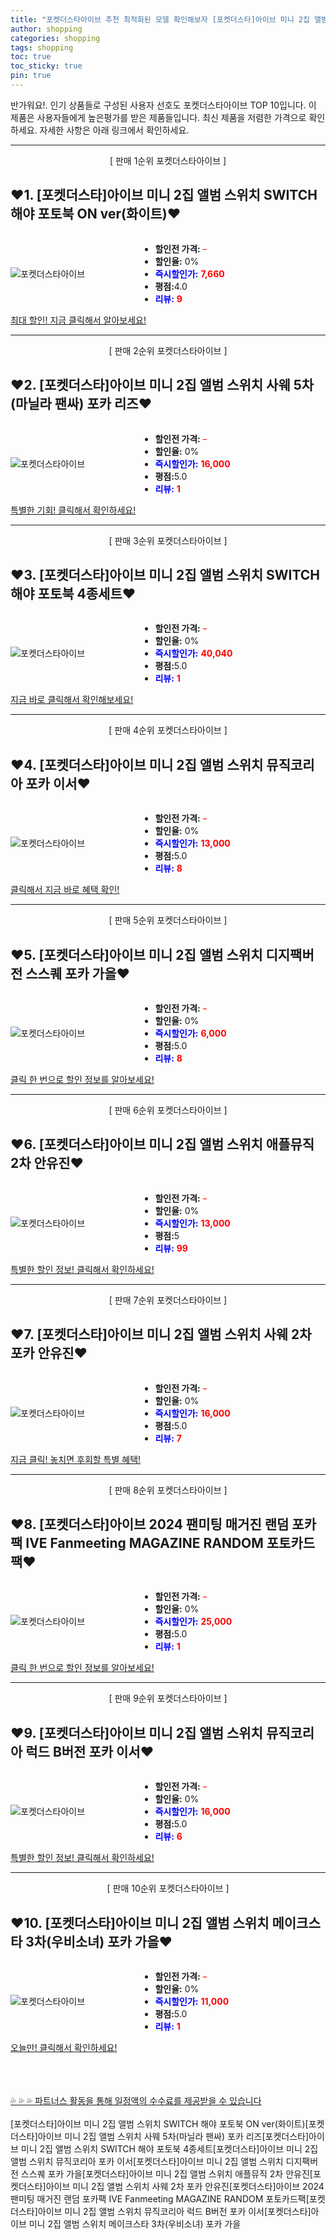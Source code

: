 ```yaml
---
title: "포켓더스타아이브 추천 최적화된 모델 확인해보자 [포켓더스타]아이브 미니 2집 앨범 스위치"
author: shopping
categories: shopping
tags: shopping
toc: true
toc_sticky: true
pin: true
---
```

반가워요!. 인기 상품들로 구성된 사용자 선호도 포켓더스타아이브 TOP 10입니다. 이 제품은 사용자들에게 높은평가를 받은 제품들입니다. 최신 제품을 저렴한 가격으로 확인하세요. 자세한 사항은 아래 링크에서 확인하세요.

---
<p class="toplist" style="margin: 0 auto; display: block; width: fit-content;">[ 판매 1순위 포켓더스타아이브 ]</p>

<h2><strong>❤️1. [포켓더스타]아이브 미니 2집 앨범 스위치 SWITCH 해야 포토북 ON ver(화이트)❤️</strong></h2>

<div style="display: flex; align-items: center;">
    <div style="flex: 0.4;">
        <img src="https://thumbnail10.coupangcdn.com/thumbnails/remote/230x230ex/image/vendor_inventory/eeb1/b4d41d9bdf530aef4cfed936174cd687fd0a17ce6d41614c2ba74433b9f8.jpg" alt="포켓더스타아이브" style="max-width: 100%;">
    </div>
    <div style="flex: 0.6; margin-left: 10px;">
        <ul>
            <li><strong>할인전 가격:</strong> <del style="color: red;">-</del></li>
            <li><strong>할인율:</strong> 0%</li>
            <li><span style='color:blue'><strong>즉시할인가:</strong></span> <span style='color:red'><strong>7,660</strong></span></li>
            <li><strong>평점:</strong>4.0</li>
            <li><span style='color:blue'><strong>리뷰:</strong></span> <span style='color:red'><strong>9</strong></span></li>
        </ul>
    </div>
</div>
<div class="center">
    <a href="https://selin100587001.github.io?lptag=AF9450613&subid=githubio&pageKey=8123572598&traceid=V0-153&itemId=23052856159&vendorItemId=90621126189" class="myButton">
        최대 할인! 지금 클릭해서 알아보세요!
    </a>
</div>


---
<p class="toplist" style="margin: 0 auto; display: block; width: fit-content;">[ 판매 2순위 포켓더스타아이브 ]</p>

<h2><strong>❤️2. [포켓더스타]아이브 미니 2집 앨범 스위치 사웨 5차(마닐라 팬싸) 포카 리즈❤️</strong></h2>

<div style="display: flex; align-items: center;">
    <div style="flex: 0.4;">
        <img src="https://thumbnail8.coupangcdn.com/thumbnails/remote/230x230ex/image/vendor_inventory/f318/c2b8150321330987694eb403bac24008c328b84dcc68da0e3085bb1de2f9.png" alt="포켓더스타아이브" style="max-width: 100%;">
    </div>
    <div style="flex: 0.6; margin-left: 10px;">
        <ul>
            <li><strong>할인전 가격:</strong> <del style="color: red;">-</del></li>
            <li><strong>할인율:</strong> 0%</li>
            <li><span style='color:blue'><strong>즉시할인가:</strong></span> <span style='color:red'><strong>16,000</strong></span></li>
            <li><strong>평점:</strong>5.0</li>
            <li><span style='color:blue'><strong>리뷰:</strong></span> <span style='color:red'><strong>1</strong></span></li>
        </ul>
    </div>
</div>
<div class="center">
    <a href="https://selin100587001.github.io?lptag=AF9450613&subid=githubio&pageKey=8225972786&traceid=V0-153&itemId=23656933976&vendorItemId=90682275227" class="myButton">
        특별한 기회! 클릭해서 확인하세요!
    </a>
</div>


---
<p class="toplist" style="margin: 0 auto; display: block; width: fit-content;">[ 판매 3순위 포켓더스타아이브 ]</p>

<h2><strong>❤️3. [포켓더스타]아이브 미니 2집 앨범 스위치 SWITCH 해야 포토북 4종세트❤️</strong></h2>

<div style="display: flex; align-items: center;">
    <div style="flex: 0.4;">
        <img src="https://thumbnail10.coupangcdn.com/thumbnails/remote/230x230ex/image/vendor_inventory/eeb1/b4d41d9bdf530aef4cfed936174cd687fd0a17ce6d41614c2ba74433b9f8.jpg" alt="포켓더스타아이브" style="max-width: 100%;">
    </div>
    <div style="flex: 0.6; margin-left: 10px;">
        <ul>
            <li><strong>할인전 가격:</strong> <del style="color: red;">-</del></li>
            <li><strong>할인율:</strong> 0%</li>
            <li><span style='color:blue'><strong>즉시할인가:</strong></span> <span style='color:red'><strong>40,040</strong></span></li>
            <li><strong>평점:</strong>5.0</li>
            <li><span style='color:blue'><strong>리뷰:</strong></span> <span style='color:red'><strong>1</strong></span></li>
        </ul>
    </div>
</div>
<div class="center">
    <a href="https://selin100587001.github.io?lptag=AF9450613&subid=githubio&pageKey=8176515784&traceid=V0-153&itemId=23366400718&vendorItemId=90396718442" class="myButton">
        지금 바로 클릭해서 확인해보세요!
    </a>
</div>


---
<p class="toplist" style="margin: 0 auto; display: block; width: fit-content;">[ 판매 4순위 포켓더스타아이브 ]</p>

<h2><strong>❤️4. [포켓더스타]아이브 미니 2집 앨범 스위치 뮤직코리아 포카 이서❤️</strong></h2>

<div style="display: flex; align-items: center;">
    <div style="flex: 0.4;">
        <img src="https://thumbnail7.coupangcdn.com/thumbnails/remote/230x230ex/image/vendor_inventory/ecb5/61c921badbd9e7e49136d91f4cbe976c487c968afc4ec7c543f98898e59f.jpg" alt="포켓더스타아이브" style="max-width: 100%;">
    </div>
    <div style="flex: 0.6; margin-left: 10px;">
        <ul>
            <li><strong>할인전 가격:</strong> <del style="color: red;">-</del></li>
            <li><strong>할인율:</strong> 0%</li>
            <li><span style='color:blue'><strong>즉시할인가:</strong></span> <span style='color:red'><strong>13,000</strong></span></li>
            <li><strong>평점:</strong>5.0</li>
            <li><span style='color:blue'><strong>리뷰:</strong></span> <span style='color:red'><strong>8</strong></span></li>
        </ul>
    </div>
</div>
<div class="center">
    <a href="https://selin100587001.github.io?lptag=AF9450613&subid=githubio&pageKey=8092280451&traceid=V0-153&itemId=22860588957&vendorItemId=89895241949" class="myButton">
        클릭해서 지금 바로 혜택 확인!
    </a>
</div>


---
<p class="toplist" style="margin: 0 auto; display: block; width: fit-content;">[ 판매 5순위 포켓더스타아이브 ]</p>

<h2><strong>❤️5. [포켓더스타]아이브 미니 2집 앨범 스위치 디지팩버전 스스퀘 포카 가을❤️</strong></h2>

<div style="display: flex; align-items: center;">
    <div style="flex: 0.4;">
        <img src="https://thumbnail10.coupangcdn.com/thumbnails/remote/230x230ex/image/vendor_inventory/e1b2/ee91875e73caa25c18ab674840a67322d0f7e0d0202daf5f3438760477ce.jpg" alt="포켓더스타아이브" style="max-width: 100%;">
    </div>
    <div style="flex: 0.6; margin-left: 10px;">
        <ul>
            <li><strong>할인전 가격:</strong> <del style="color: red;">-</del></li>
            <li><strong>할인율:</strong> 0%</li>
            <li><span style='color:blue'><strong>즉시할인가:</strong></span> <span style='color:red'><strong>6,000</strong></span></li>
            <li><strong>평점:</strong>5.0</li>
            <li><span style='color:blue'><strong>리뷰:</strong></span> <span style='color:red'><strong>8</strong></span></li>
        </ul>
    </div>
</div>
<div class="center">
    <a href="https://selin100587001.github.io?lptag=AF9450613&subid=githubio&pageKey=8099964355&traceid=V0-153&itemId=22905378315&vendorItemId=89939848745" class="myButton">
        클릭 한 번으로 할인 정보를 알아보세요!
    </a>
</div>


---
<p class="toplist" style="margin: 0 auto; display: block; width: fit-content;">[ 판매 6순위 포켓더스타아이브 ]</p>

<h2><strong>❤️6. [포켓더스타]아이브 미니 2집 앨범 스위치 애플뮤직 2차 안유진❤️</strong></h2>

<div style="display: flex; align-items: center;">
    <div style="flex: 0.4;">
        <img src="https://thumbnail6.coupangcdn.com/thumbnails/remote/230x230ex/image/vendor_inventory/3083/4d07e6256ca121dac5b666c242b311202e2e3cfb57adabd6ea912fe04ffd.jpg" alt="포켓더스타아이브" style="max-width: 100%;">
    </div>
    <div style="flex: 0.6; margin-left: 10px;">
        <ul>
            <li><strong>할인전 가격:</strong> <del style="color: red;">-</del></li>
            <li><strong>할인율:</strong> 0%</li>
            <li><span style='color:blue'><strong>즉시할인가:</strong></span> <span style='color:red'><strong>13,000</strong></span></li>
            <li><strong>평점:</strong>5</li>
            <li><span style='color:blue'><strong>리뷰:</strong></span> <span style='color:red'><strong>99</strong></span></li>
        </ul>
    </div>
</div>
<div class="center">
    <a href="https://selin100587001.github.io?lptag=AF9450613&subid=githubio&pageKey=8092301004&traceid=V0-153&itemId=22860769441&vendorItemId=89895420957" class="myButton">
        특별한 할인 정보! 클릭해서 확인하세요!
    </a>
</div>


---
<p class="toplist" style="margin: 0 auto; display: block; width: fit-content;">[ 판매 7순위 포켓더스타아이브 ]</p>

<h2><strong>❤️7. [포켓더스타]아이브 미니 2집 앨범 스위치 사웨 2차 포카 안유진❤️</strong></h2>

<div style="display: flex; align-items: center;">
    <div style="flex: 0.4;">
        <img src="https://thumbnail10.coupangcdn.com/thumbnails/remote/230x230ex/image/vendor_inventory/1fa3/8afeaea1936a48fe63b86688cb99f0fbcd2c653ff735479e32c3cd3d0f64.png" alt="포켓더스타아이브" style="max-width: 100%;">
    </div>
    <div style="flex: 0.6; margin-left: 10px;">
        <ul>
            <li><strong>할인전 가격:</strong> <del style="color: red;">-</del></li>
            <li><strong>할인율:</strong> 0%</li>
            <li><span style='color:blue'><strong>즉시할인가:</strong></span> <span style='color:red'><strong>16,000</strong></span></li>
            <li><strong>평점:</strong>5.0</li>
            <li><span style='color:blue'><strong>리뷰:</strong></span> <span style='color:red'><strong>7</strong></span></li>
        </ul>
    </div>
</div>
<div class="center">
    <a href="https://selin100587001.github.io?lptag=AF9450613&subid=githubio&pageKey=8118844018&traceid=V0-153&itemId=23021122794&vendorItemId=90054902811" class="myButton">
        지금 클릭! 놓치면 후회할 특별 혜택!
    </a>
</div>


---
<p class="toplist" style="margin: 0 auto; display: block; width: fit-content;">[ 판매 8순위 포켓더스타아이브 ]</p>

<h2><strong>❤️8. [포켓더스타]아이브 2024 팬미팅 매거진 랜덤 포카팩 IVE Fanmeeting MAGAZINE RANDOM 포토카드팩❤️</strong></h2>

<div style="display: flex; align-items: center;">
    <div style="flex: 0.4;">
        <img src="https://thumbnail7.coupangcdn.com/thumbnails/remote/230x230ex/image/vendor_inventory/a1d0/53036e39dffb0c9197f5a5cfde77f780f09f871d250e14e4b024fde392f9.jpg" alt="포켓더스타아이브" style="max-width: 100%;">
    </div>
    <div style="flex: 0.6; margin-left: 10px;">
        <ul>
            <li><strong>할인전 가격:</strong> <del style="color: red;">-</del></li>
            <li><strong>할인율:</strong> 0%</li>
            <li><span style='color:blue'><strong>즉시할인가:</strong></span> <span style='color:red'><strong>25,000</strong></span></li>
            <li><strong>평점:</strong>5.0</li>
            <li><span style='color:blue'><strong>리뷰:</strong></span> <span style='color:red'><strong>1</strong></span></li>
        </ul>
    </div>
</div>
<div class="center">
    <a href="https://selin100587001.github.io?lptag=AF9450613&subid=githubio&pageKey=8054278624&traceid=V0-153&itemId=22601068492&vendorItemId=89642716153" class="myButton">
        클릭 한 번으로 할인 정보를 알아보세요!
    </a>
</div>


---
<p class="toplist" style="margin: 0 auto; display: block; width: fit-content;">[ 판매 9순위 포켓더스타아이브 ]</p>

<h2><strong>❤️9. [포켓더스타]아이브 미니 2집 앨범 스위치 뮤직코리아 럭드 B버전 포카 이서❤️</strong></h2>

<div style="display: flex; align-items: center;">
    <div style="flex: 0.4;">
        <img src="https://thumbnail10.coupangcdn.com/thumbnails/remote/230x230ex/image/vendor_inventory/8471/fda9dbe2cc690db87822843c57bde4518aea14616d837de7e78161d1ba9a.png" alt="포켓더스타아이브" style="max-width: 100%;">
    </div>
    <div style="flex: 0.6; margin-left: 10px;">
        <ul>
            <li><strong>할인전 가격:</strong> <del style="color: red;">-</del></li>
            <li><strong>할인율:</strong> 0%</li>
            <li><span style='color:blue'><strong>즉시할인가:</strong></span> <span style='color:red'><strong>16,000</strong></span></li>
            <li><strong>평점:</strong>5.0</li>
            <li><span style='color:blue'><strong>리뷰:</strong></span> <span style='color:red'><strong>6</strong></span></li>
        </ul>
    </div>
</div>
<div class="center">
    <a href="https://selin100587001.github.io?lptag=AF9450613&subid=githubio&pageKey=8115423059&traceid=V0-153&itemId=23007045389&vendorItemId=89999477376" class="myButton">
        특별한 할인 정보! 클릭해서 확인하세요!
    </a>
</div>


---
<p class="toplist" style="margin: 0 auto; display: block; width: fit-content;">[ 판매 10순위 포켓더스타아이브 ]</p>

<h2><strong>❤️10. [포켓더스타]아이브 미니 2집 앨범 스위치 메이크스타 3차(우비소녀) 포카 가을❤️</strong></h2>

<div style="display: flex; align-items: center;">
    <div style="flex: 0.4;">
        <img src="https://thumbnail6.coupangcdn.com/thumbnails/remote/230x230ex/image/vendor_inventory/97b8/8ae5a1a2830b3ed5e46c2bc5dbc379f1f4add6de7007d6869a5b9db89a43.png" alt="포켓더스타아이브" style="max-width: 100%;">
    </div>
    <div style="flex: 0.6; margin-left: 10px;">
        <ul>
            <li><strong>할인전 가격:</strong> <del style="color: red;">-</del></li>
            <li><strong>할인율:</strong> 0%</li>
            <li><span style='color:blue'><strong>즉시할인가:</strong></span> <span style='color:red'><strong>11,000</strong></span></li>
            <li><strong>평점:</strong>5.0</li>
            <li><span style='color:blue'><strong>리뷰:</strong></span> <span style='color:red'><strong>1</strong></span></li>
        </ul>
    </div>
</div>
<div class="center">
    <a href="https://selin100587001.github.io?lptag=AF9450613&subid=githubio&pageKey=8121514831&traceid=V0-153&itemId=23037854869&vendorItemId=90071580336" class="myButton">
        오늘만! 클릭해서 확인하세요!
    </a>
</div>

<br><br><br>[💦 💦 💦 파트너스 활동을 통해 일정액의 수수료를 제공받을 수 있습니다](https://link.coupang.com/a/bcpT2c)<br><br>[포켓더스타]아이브 미니 2집 앨범 스위치 SWITCH 해야 포토북 ON ver(화이트)[포켓더스타]아이브 미니 2집 앨범 스위치 사웨 5차(마닐라 팬싸) 포카 리즈[포켓더스타]아이브 미니 2집 앨범 스위치 SWITCH 해야 포토북 4종세트[포켓더스타]아이브 미니 2집 앨범 스위치 뮤직코리아 포카 이서[포켓더스타]아이브 미니 2집 앨범 스위치 디지팩버전 스스퀘 포카 가을[포켓더스타]아이브 미니 2집 앨범 스위치 애플뮤직 2차 안유진[포켓더스타]아이브 미니 2집 앨범 스위치 사웨 2차 포카 안유진[포켓더스타]아이브 2024 팬미팅 매거진 랜덤 포카팩 IVE Fanmeeting MAGAZINE RANDOM 포토카드팩[포켓더스타]아이브 미니 2집 앨범 스위치 뮤직코리아 럭드 B버전 포카 이서[포켓더스타]아이브 미니 2집 앨범 스위치 메이크스타 3차(우비소녀) 포카 가을